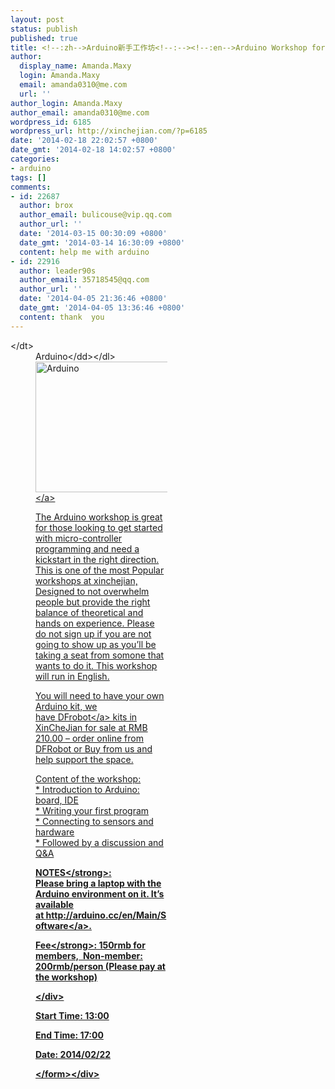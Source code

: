 ```yaml
---
layout: post
status: publish
published: true
title: <!--:zh-->Arduino新手工作坊<!--:--><!--:en-->Arduino Workshop for beginners<!--:-->
author:
  display_name: Amanda.Maxy
  login: Amanda.Maxy
  email: amanda0310@me.com
  url: ''
author_login: Amanda.Maxy
author_email: amanda0310@me.com
wordpress_id: 6185
wordpress_url: http://xinchejian.com/?p=6185
date: '2014-02-18 22:02:57 +0800'
date_gmt: '2014-02-18 14:02:57 +0800'
categories:
- arduino
tags: []
comments:
- id: 22687
  author: brox
  author_email: bulicouse@vip.qq.com
  author_url: ''
  date: '2014-03-15 00:30:09 +0800'
  date_gmt: '2014-03-14 16:30:09 +0800'
  content: help me with arduino
- id: 22916
  author: leader90s
  author_email: 35718545@qq.com
  author_url: ''
  date: '2014-04-05 21:36:46 +0800'
  date_gmt: '2014-04-05 13:36:46 +0800'
  content: thank  you
---
```

<p><!--:en-->
<dl class="wp-caption alignnone" id="attachment_6181" style="width: 251px;">
<dt class="wp-caption-dt"><&#47;dt>
<dd class="wp-caption-dd">Arduino<&#47;dd><&#47;dl><a href="http:&#47;&#47;xinchejian.com&#47;wp-content&#47;uploads&#47;2014&#47;02&#47;images.jpg"><img alt="Arduino" src="http:&#47;&#47;xinchejian.com&#47;wp-content&#47;uploads&#47;2014&#47;02&#47;images.jpg" width="241" height="209" &#47;><&#47;a></p>
<p>The Arduino workshop is great for those looking to get started with micro-controller programming and need a kickstart in the right direction. This is one of the most Popular workshops at xinchejian, Designed to not overwhelm people but provide the right balance of theoretical and hands on experience. Please do not sign up if you are not going to show up as you&rsquo;ll be taking a seat from somone that wants to do it. This workshop will run in English.</p>
<p>You will need to have your own Arduino kit, we have&nbsp;<a href="http:&#47;&#47;www.dfrobot.com.cn&#47;goods-149.html">DFrobot<&#47;a>&nbsp;kits in XinCheJian for sale at RMB 210.00 &ndash; order online from DFRobot or Buy from us and help support the space.</p>
<p>Content of the workshop:<br />
* Introduction to Arduino: board, IDE<br />
* Writing your first program<br />
* Connecting to sensors and hardware<br />
* Followed by a discussion and Q&amp;A</p>
<div>
<p><strong>NOTES<&#47;strong>:<br />
Please bring a laptop with the Arduino environment on it. It&rsquo;s available at&nbsp;<a href="http:&#47;&#47;arduino.cc&#47;en&#47;Main&#47;Software">http:&#47;&#47;arduino.cc&#47;en&#47;Main&#47;Software<&#47;a>.</p>
<p><strong>Fee<&#47;strong>: 150rmb for members,&nbsp; Non-member: 200rmb&#47;person (Please pay at the workshop)</p>
<p><&#47;div></p>
<div>
<form id="registration_form" action="about:blank" method="post">Start Time:&nbsp;13:00</p>
<p>End Time:&nbsp;17:00</p>
<p>Date:&nbsp;2014&#47;02&#47;22</p>
<p><&#47;form><&#47;div><!--:--></p>

